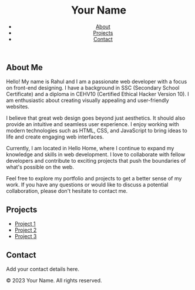 <!DOCTYPE html>
<html lang="en">
<head>
  <meta charset="UTF-8">
  <meta name="viewport" content="width=device-width, initial-scale=1.0">
</head>
<body>
  <header>
    <h1>Your Name</h1>
    <nav>
      <ul>
        <li><a href="#about">About</a></li>
        <li><a href="#projects">Projects</a></li>
        <li><a href="#contact">Contact</a></li>
      </ul>
    </nav>
  </header>

  <section id="about">
    <h2>About Me</h2>
    <p>
      Hello! My name is Rahul and I am a passionate web developer with a focus on front-end designing. I have a background in SSC (Secondary School Certificate) and a diploma in CEHV10 (Certified Ethical Hacker Version 10). I am enthusiastic about creating visually appealing and user-friendly websites.
    </p>
    <p>
      I believe that great web design goes beyond just aesthetics. It should also provide an intuitive and seamless user experience. I enjoy working with modern technologies such as HTML, CSS, and JavaScript to bring ideas to life and create engaging web interfaces.
    </p>
    <div id="coding-canvas"></div>
    <p>
      Currently, I am located in Hello Home, where I continue to expand my knowledge and skills in web development. I love to collaborate with fellow developers and contribute to exciting projects that push the boundaries of what's possible on the web.
    </p>
    <p>
      Feel free to explore my portfolio and projects to get a better sense of my work. If you have any questions or would like to discuss a potential collaboration, please don't hesitate to contact me.
    </p>
  </section>

  <section id="projects">
    <h2>Projects</h2>
    <ul>
      <li><a href="#">Project 1</a></li>
      <li><a href="#">Project 2</a></li>
      <li><a href="#">Project 3</a></li>
      <!-- Add more projects as needed -->
    </ul>
  </section>

  <section id="contact">
    <h2>Contact</h2>
    <p>Add your contact details here.</p>
  </section>

  <footer>
    <p>&copy; 2023 Your Name. All rights reserved.</p>
  </footer>
</body>
</html>
